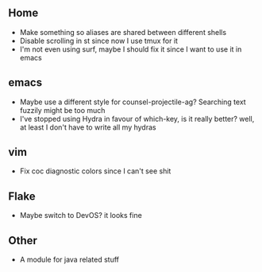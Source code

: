 ## Home
* Make something so aliases are shared between different shells
* Disable scrolling in st since now I use tmux for it
* I'm not even using surf, maybe I should fix it since I want to use it in emacs

## emacs
* Maybe use a different style for counsel-projectile-ag? Searching text fuzzily might be too much
* I've stopped using Hydra in favour of which-key, is it really better? well, at least I don't have to write all my hydras

## vim
* Fix coc diagnostic colors since I can't see shit

## Flake
* Maybe switch to DevOS? it looks fine

## Other
* A module for java related stuff
